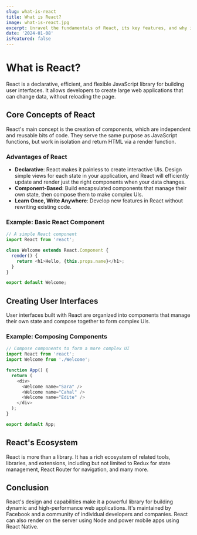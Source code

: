 ```yaml
---
slug: what-is-react
title: What is React?
image: what-is-react.jpg
excerpt: Unravel the fundamentals of React, its key features, and why it is a top choice for modern web development.
date: '2024-01-08'
isFeatured: false
---
```


# What is React?

React is a declarative, efficient, and flexible JavaScript library for building user interfaces. It allows developers to create large web applications that can change data, without reloading the page.

## Core Concepts of React

React's main concept is the creation of components, which are independent and reusable bits of code. They serve the same purpose as JavaScript functions, but work in isolation and return HTML via a render function.

### Advantages of React

- **Declarative**: React makes it painless to create interactive UIs. Design simple views for each state in your application, and React will efficiently update and render just the right components when your data changes.
- **Component-Based**: Build encapsulated components that manage their own state, then compose them to make complex UIs.
- **Learn Once, Write Anywhere**: Develop new features in React without rewriting existing code.

### Example: Basic React Component

```js
// A simple React component
import React from 'react';

class Welcome extends React.Component {
  render() {
    return <h1>Hello, {this.props.name}</h1>;
  }
}

export default Welcome;
```

## Creating User Interfaces

User interfaces built with React are organized into components that manage their own state and compose together to form complex UIs.

### Example: Composing Components

```js
// Compose components to form a more complex UI
import React from 'react';
import Welcome from './Welcome';

function App() {
  return (
    <div>
      <Welcome name="Sara" />
      <Welcome name="Cahal" />
      <Welcome name="Edite" />
    </div>
  );
}

export default App;
```

## React's Ecosystem

React is more than a library. It has a rich ecosystem of related tools, libraries, and extensions, including but not limited to Redux for state management, React Router for navigation, and many more.

## Conclusion

React's design and capabilities make it a powerful library for building dynamic and high-performance web applications. It's maintained by Facebook and a community of individual developers and companies. React can also render on the server using Node and power mobile apps using React Native.
